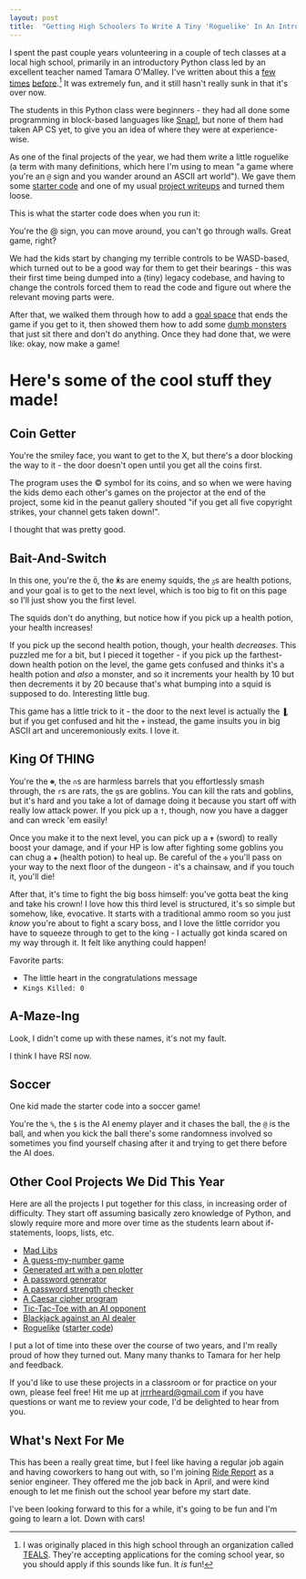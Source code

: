 ```yaml
---
layout: post
title:  "Getting High Schoolers To Write A Tiny 'Roguelike' In An Intro Python Class"
---
```


I spent the past couple years volunteering in a couple of tech classes at a local high school, primarily in an introductory Python class led by an excellent teacher named Tamara O'Malley. I've written about this a [few](https://blog.jrheard.com/watercolorbot) [times](https://blog.jrheard.com/hypothesis-and-pexpect) [before](https://blog.jrheard.com/truthiness-and-short-circuit-evaluation-in-python).[^1] It was extremely fun, and it still hasn't really sunk in that it's over now.

The students in this Python class were beginners - they had all done some programming in block-based languages like [Snap!](https://snap.berkeley.edu/), but none of them had taken AP CS yet, to give you an idea of where they were at experience-wise.

As one of the final projects of the year, we had them write a little roguelike (a term with many definitions, which here I'm using to mean "a game where you're an `@` sign and you wander around an ASCII art world"). We gave them some [starter code](https://repl.it/@jrheard/roguelike) and one of my usual [project writeups](https://blog.jrheard.com/python/roguelike) and turned them loose.

This is what the starter code does when you run it:

<asciinema-player src="{{ site.baseurl }}/roguelike_starter.json" rows="32" cols="90" autoplay="true" loop="true"></asciinema-player>

You're the @ sign, you can move around, you can't go through walls. Great game, right?

We had the kids start by changing my terrible controls to be WASD-based, which turned out to be a good way for them to get their bearings - this was their first time being dumped into a (tiny) legacy codebase, and having to change the controls forced them to read the code and figure out where the relevant moving parts were.

After that, we walked them through how to add a [goal space](https://blog.jrheard.com/python/roguelike#adding-a-goal-space) that ends the game if you get to it, then showed them how to add some [dumb monsters](https://blog.jrheard.com/python/roguelike#implementing-dumb-monsters) that just sit there and don't do anything. Once they had done that, we were like: okay, now make a game!

Here's some of the cool stuff they made!
========================================

Coin Getter
----------

You're the smiley face, you want to get to the X, but there's a door blocking the way to it - the door doesn't open until you get all the coins first.

<asciinema-player src="{{ site.baseurl }}/roguelike_coin_getter.json" rows="34" cols="90" autoplay="true" loop="true"></asciinema-player>

The program uses the © symbol for its coins, and so when we were having the kids demo each other's games on the projector at the end of the project, some kid in the peanut gallery shouted "if you get all five copyright strikes, your channel gets taken down!".

I thought that was pretty good.

Bait-And-Switch
---------------

In this one, you're the `Ö`, the `Ӂ`s are enemy squids, the `ᵹ`s are health potions, and your goal is to get to the next level, which is too big to fit on this page so I'll just show you the first level.

The squids don't do anything, but notice how if you pick up a health potion, your health increases!

If you pick up the second health potion, though, your health _decreases_. This puzzled me for a bit, but I pieced it together - if you pick up the farthest-down health potion on the level, the game gets confused and thinks it's a health potion and _also_ a monster, and so it increments your health by 10 but then decrements it by 20 because that's what bumping into a squid is supposed to do. Interesting little bug.

<asciinema-player src="{{ site.baseurl }}/roguelike_bait_and_switch.json" rows="30" cols="90" autoplay="true" loop="true"></asciinema-player>

This game has a little trick to it - the door to the next level is actually the `▐`, but if you get confused and hit the `+` instead, the game insults you in big ASCII art and unceremoniously exits. I love it.

King Of THING
-----------------

You're the `☻`, the `∩`s are harmless barrels that you effortlessly smash through, the `r`s are rats, the `g`s are goblins. You can kill the rats and goblins, but it's hard and you take a lot of damage doing it because you start off with really low attack power. If you pick up a `†`, though, now you have a dagger and can wreck 'em easily!

Once you make it to the next level, you can pick up a `✟` (sword) to really boost your damage, and if your HP is low after fighting some goblins you can chug a `✚` (health potion) to heal up. Be careful of the `✠` you'll pass on your way to the next floor of the dungeon - it's a chainsaw, and if you touch it, you'll die!

After that, it's time to fight the big boss himself: you've gotta beat the king and take his crown! I love how this third level is structured, it's so simple but somehow, like, evocative. It starts with a traditional ammo room so you just _know_ you're about to fight a scary boss, and I love the little corridor you have to squeeze through to get to the king - I actually got kinda scared on my way through it. It felt like anything could happen!

<asciinema-player src="{{ site.baseurl }}/roguelike_king_thing.json" rows="37" cols="90" autoplay="true" loop="true"></asciinema-player>

Favorite parts:
* The little heart in the congratulations message
* `Kings Killed: 0`

A-Maze-Ing
----

Look, I didn't come up with these names, it's not my fault.

<asciinema-player src="{{ site.baseurl }}/roguelike_maze.json" rows="30" cols="90" autoplay="true" loop="true"></asciinema-player>

I think I have RSI now.

Soccer
------

One kid made the starter code into a soccer game!

You're the `%`, the `$` is the AI enemy player and it chases the ball, the `@` is the ball, and when you kick the ball there's some randomness involved so sometimes you find yourself chasing after it and trying to get there before the AI does.

<asciinema-player src="{{ site.baseurl }}/roguelike_soccer.json" rows="38" cols="90" autoplay="true" loop="true"></asciinema-player>

Other Cool Projects We Did This Year
------------------------------------

Here are all the projects I put together for this class, in increasing order of difficulty. They start off assuming basically zero knowledge of Python, and slowly require more and more over time as the students learn about if-statements, loops, lists, etc.

* [Mad Libs](https://blog.jrheard.com/python/mad-libs)
* [A guess-my-number game](https://blog.jrheard.com/python/guess-my-number)
* [Generated art with a pen plotter](https://blog.jrheard.com/python/plotter)
* [A password generator](https://blog.jrheard.com/python/password-generator)
* [A password strength checker](https://blog.jrheard.com/python/password-checker)
* [A Caesar cipher program](https://blog.jrheard.com/python/caesar)
* [Tic-Tac-Toe with an AI opponent](https://blog.jrheard.com/python/tic-tac-toe)
* [Blackjack against an AI dealer](https://blog.jrheard.com/python/blackjack)
* [Roguelike](https://blog.jrheard.com/python/roguelike) ([starter code](https://repl.it/@jrheard/roguelike))

I put a lot of time into these over the course of two years, and I'm really proud of how they turned out. Many many thanks to Tamara for her help and feedback.

If you'd like to use these projects in a classroom or for practice on your own, please feel free! Hit me up at jrrrheard@gmail.com if you have questions or want me to review your code, I'd be delighted to hear from you.


What's Next For Me
------------------

This has been a really great time, but I feel like having a regular job again and having coworkers to hang out with, so I'm joining [Ride Report](https://www.ridereport.com/) as a senior engineer. They offered me the job back in April, and were kind enough to let me finish out the school year before my start date.

I've been looking forward to this for a while, it's going to be fun and I'm going to learn a lot. Down with cars!


[^1]: I was originally placed in this high school through an organization called [TEALS](https://www.tealsk12.org/). They're accepting applications for the coming school year, so you should apply if this sounds like fun. It _is_ fun!

<script src="{{ site.baseurl }}/assets/js/asciinema-player.js"></script>
